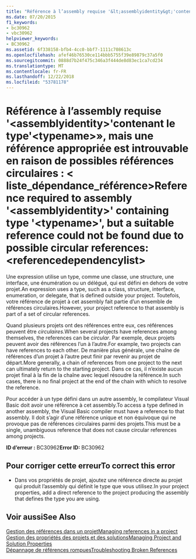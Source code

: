 ```yaml
---
title: "Référence à l’assembly requise '&lt;assemblyidentity&gt;'contenant le type'&lt;typename&gt;», mais une référence appropriée est introuvable en raison de possibles références circulaires : &lt; liste_dépendance_référence&gt;"
ms.date: 07/20/2015
f1_keywords:
- bc30962
- vbc30962
helpviewer_keywords:
- BC30962
ms.assetid: 6f338158-bfb4-4cc0-bbf7-1111c708613c
ms.openlocfilehash: afef46b76530ce114bbb5755f39e89879c37a5f0
ms.sourcegitcommit: 0888d7b24f475c346a3f444de8d83ec1ca7cd234
ms.translationtype: MT
ms.contentlocale: fr-FR
ms.lasthandoff: 12/22/2018
ms.locfileid: "53781178"
---
```

# <a name="reference-required-to-assembly-ltassemblyidentitygt-containing-type-lttypenamegt-but-a-suitable-reference-could-not-be-found-due-to-possible-circular-references-ltreferencedependencylistgt"></a><span data-ttu-id="03a95-102">Référence à l’assembly requise '&lt;assemblyidentity&gt;'contenant le type'&lt;typename&gt;», mais une référence appropriée est introuvable en raison de possibles références circulaires : &lt; liste_dépendance_référence&gt;</span><span class="sxs-lookup"><span data-stu-id="03a95-102">Reference required to assembly '&lt;assemblyidentity&gt;' containing type '&lt;typename&gt;', but a suitable reference could not be found due to possible circular references: &lt;referencedependencylist&gt;</span></span>
<span data-ttu-id="03a95-103">Une expression utilise un type, comme une classe, une structure, une interface, une énumération ou un délégué, qui est défini en dehors de votre projet.</span><span class="sxs-lookup"><span data-stu-id="03a95-103">An expression uses a type, such as a class, structure, interface, enumeration, or delegate, that is defined outside your project.</span></span> <span data-ttu-id="03a95-104">Toutefois, votre référence de projet à cet assembly fait partie d’un ensemble de références circulaires.</span><span class="sxs-lookup"><span data-stu-id="03a95-104">However, your project reference to that assembly is part of a set of circular references.</span></span>  
  
 <span data-ttu-id="03a95-105">Quand plusieurs projets ont des références entre eux, ces références peuvent être *circulaires*.</span><span class="sxs-lookup"><span data-stu-id="03a95-105">When several projects have references among themselves, the references can be *circular*.</span></span> <span data-ttu-id="03a95-106">Par exemple, deux projets peuvent avoir des références l’un à l’autre.</span><span class="sxs-lookup"><span data-stu-id="03a95-106">For example, two projects can have references to each other.</span></span> <span data-ttu-id="03a95-107">De manière plus générale, une chaîne de références d’un projet à l’autre peut finir par revenir au projet de départ.</span><span class="sxs-lookup"><span data-stu-id="03a95-107">More generally, a chain of references from one project to the next can ultimately return to the starting project.</span></span> <span data-ttu-id="03a95-108">Dans ce cas, il n’existe aucun projet final à la fin de la chaîne avec lequel résoudre la référence.</span><span class="sxs-lookup"><span data-stu-id="03a95-108">In such cases, there is no final project at the end of the chain with which to resolve the reference.</span></span>  
  
 <span data-ttu-id="03a95-109">Pour accéder à un type défini dans un autre assembly, le compilateur Visual Basic doit avoir une référence à cet assembly.</span><span class="sxs-lookup"><span data-stu-id="03a95-109">To access a type defined in another assembly, the Visual Basic compiler must have a reference to that assembly.</span></span> <span data-ttu-id="03a95-110">Il doit s’agir d’une référence unique et non équivoque qui ne provoque pas de références circulaires parmi des projets.</span><span class="sxs-lookup"><span data-stu-id="03a95-110">This must be a single, unambiguous reference that does not cause circular references among projects.</span></span>  
  
 <span data-ttu-id="03a95-111">**ID d’erreur :** BC30962</span><span class="sxs-lookup"><span data-stu-id="03a95-111">**Error ID:** BC30962</span></span>  
  
## <a name="to-correct-this-error"></a><span data-ttu-id="03a95-112">Pour corriger cette erreur</span><span class="sxs-lookup"><span data-stu-id="03a95-112">To correct this error</span></span>  
  
-   <span data-ttu-id="03a95-113">Dans vos propriétés de projet, ajoutez une référence directe au projet qui produit l’assembly qui définit le type que vous utilisez.</span><span class="sxs-lookup"><span data-stu-id="03a95-113">In your project properties, add a direct reference to the project producing the assembly that defines the type you are using.</span></span>  
  
## <a name="see-also"></a><span data-ttu-id="03a95-114">Voir aussi</span><span class="sxs-lookup"><span data-stu-id="03a95-114">See Also</span></span>  
 [<span data-ttu-id="03a95-115">Gestion des références dans un projet</span><span class="sxs-lookup"><span data-stu-id="03a95-115">Managing references in a project</span></span>](/visualstudio/ide/managing-references-in-a-project)  
 [<span data-ttu-id="03a95-116">Gestion des propriétés des projets et des solutions</span><span class="sxs-lookup"><span data-stu-id="03a95-116">Managing Project and Solution Properties</span></span>](/visualstudio/ide/managing-project-and-solution-properties)  
 [<span data-ttu-id="03a95-117">Dépannage de références rompues</span><span class="sxs-lookup"><span data-stu-id="03a95-117">Troubleshooting Broken References</span></span>](/visualstudio/ide/troubleshooting-broken-references)
